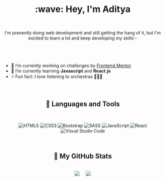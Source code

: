 <h1 align="center"> :wave: Hey, I'm Aditya </h1>
<br>

<p align="center">I'm presently doing web development and still getting the hang of it, but I'm excited to learn a lot and keep developing my skills✨
</p>

#

<br>

- 🔭 I’m currently working on challenges by [Frontend Mentor](https://www.frontendmentor.io)
- 🌱 I’m currently learning **Javascript** and **React.js**
- ⚡ Fun fact: I love listening to orchestras :violin::musical_note::musical_score:

<br>

<!------------------------------------------------------------------------------------------------------------------------>


<h2 align="center"> 🧰 Languages and Tools </h2>

<br>

<div align="center">

![HTML5](https://img.shields.io/badge/html5-%23E34F26.svg?style=for-the-badge&logo=html5&logoColor=white)
![CSS3](https://img.shields.io/badge/css3-%231572B6.svg?style=for-the-badge&logo=css3&logoColor=white)
![Bootstrap](https://img.shields.io/badge/bootstrap-%23563D7C.svg?style=for-the-badge&logo=bootstrap&logoColor=white)
![SASS](https://img.shields.io/badge/SASS-hotpink.svg?style=for-the-badge&logo=SASS&logoColor=white)
![JavaScript](https://img.shields.io/badge/javascript-%23323330.svg?style=for-the-badge&logo=javascript&logoColor=%23F7DF1E)
![React](https://img.shields.io/badge/react-%2320232a.svg?style=for-the-badge&logo=react&logoColor=%2361DAFB)
![Visual Studio Code](https://img.shields.io/badge/Visual%20Studio%20Code-0078d7.svg?style=for-the-badge&logo=visual-studio-code&logoColor=white)

</div>

<br>

<!------------------------------------------------------------------------------------------------------------------------------>

<h2 align="center">👾 My GitHub Stats</h2>

<br>

<div align="center">

<img class="img" src="https://github-readme-stats-git-masterrstaa-rickstaa.vercel.app/api?username=adityaphasu&show_icons=true&theme=dracula" />
&nbsp;
&nbsp;
<img class="img" src="https://github-readme-streak-stats.herokuapp.com?user=adityaphasu&theme=dracula" />
  
</div>
